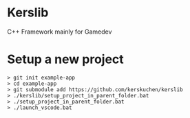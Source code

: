 # Kerslib

C++ Framework mainly for Gamedev

# Setup a new project

```console
> git init example-app
> cd example-app
> git submodule add https://github.com/kerskuchen/kerslib
> ./kerslib/setup_project_in_parent_folder.bat
> ./setup_project_in_parent_folder.bat
> ./launch_vscode.bat
```
